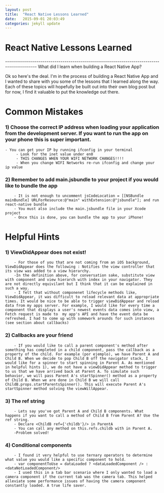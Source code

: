 ```yaml
---
layout: post
title:  "React Native Lessons Learned"
date:   2015-09-01 20:03:49
categories: jekyll update
---
```


# React Native Lessons Learned
---------------------------------------------------------------------------------------------- What did I learn when building a React Native App?

Ok so here's the deal. I'm in the process of building a React Native App and I wanted to share with you some of the lessons that I learned along the way. Each of these topics will hopefully be built out into their own blog post but for now, I find it valuable to put the knowledge out there.


# Common Mistakes
###    1) Choose the correct IP address when loading your application from the development server. If you want to run the app on your phone this is super important.
    - You can get your IP by running ifconfig in your terminal
         - Look for the inet value under en0
         - THIS CHANGES WHEN YOUR WIFI NETWORK CHANGES!!!!
         - When you change WIFI Networks re-run ifconfig and change your ip value
         
###    2) Remember to add main.jsbundle to your project if you would like to bundle the app
        - It is not enough to uncomment jsCodeLocation = [[NSBundle mainBundle] URLForResource:@"main" withExtension:@"jsbundle"]; and run react-native bundle
        - You must also include the main.jsbundle file in your Xcode project
        - Once this is done, you can bundle the app to your iPhone!
        
# Helpful Hints
###     1) ViewDidAppear does not exist! 
        - For those of you that are not coming from an iOS background, ViewDidAppear does the following : Notifies the view controller that its view was added to a view hierarchy.
        -In the definition above, for conversation sake, substitute view with component and view hierarch with index in your navigator. They are not directly equivilant but I think that it can be explained in such a way. 
        - I felt that without componenet lifecycle methods like, ViewDidAppear, it was difficult to reload relevant data at appropriate times. It would be nice to be able to trigger viewDidAppear and reload data from my apps server. For example, I would like for every time a component that displays a user's newest events data comes into view, a Fetch request is made to  my app's API and have the event data be refreshed. I had to come up with somework arounds for such instances (see section about callbacks)
  
###    2) Callbacks are your friend
        - If you would like to call a parent component's method after something has completed in a child component, pass the callback as a property of the child. For example (por ejemplo), we have Parent A and Child B. When we decide to pop Child B off the navigator stack, I would like for a spinner to start spinning in Parent A. As mentioned in helpful hints 1), we do not have a viewDidAppear method to trigger to us that we have arrived back at Parent A. To simulate such behavior, we will pass Parent A's startSpinner() method as a property of Child B. When we are done in Child B we will call ChildB.props.startParentsSpinner(). This will execute Parent A's startSpinner method solving the viewWillAppear.
        
###    3) The ref string
        - Lets say you've got Parent A and Child B components. What happens if you want to call a method of Child B from Parent A? Use the ref string. 
        - Declare <ChildB ref={'childb'}/> in ParentA
        - You can call any method on this.refs.childb with in Parent A.
        -Problem solved!
        
###    4) Conditional components
        - I found it very helpful to use ternary operators to determine what value you would like a specific component to hold.
        - var componentToUse = dataLoaded ? <dataLoadedComponent /> : <dataNotLoadedComponent/>
        - I used this in a tab bar scenario where I only wanted to load a camera component if the current tab was the camera tab. This helped alleviate some performance issues of having the camera component constantly loaded. A true life saver.

